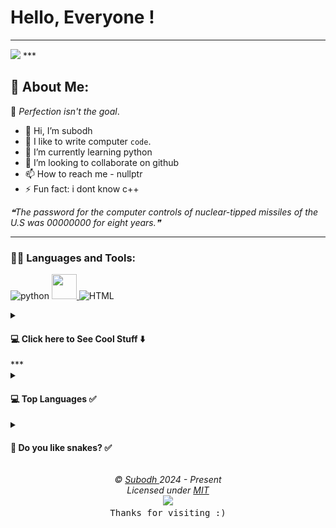 <!-- Copyright by Subodh (hiddenuser-sk) 2024 - Present. All Rights Reserved. -->
# Hello, Everyone !
***
<img src="https://readme-typing-svg.demolab.com?font=Fira+Code&size=50&duration=1500&pause=2000&color=20F77B&width=850&height=100&lines=Have+A+Look+Around;Everything+is+useless;Thank+you+for+being+here.">
***

## 💫 About Me:<br>
🔭 _Perfection isn't the goal_.<br>
- 👋 Hi, I’m subodh<br>
- 👀  I like to write computer `code`.<br>
- 🌱 I’m currently learning python<br>
- 💞️ I’m looking to collaborate on github<br>
- 📫 How to reach me - nullptr<br>
- ⚡ Fun fact: i dont know c++<br>


<!--STARTS_HERE_QUOTE_README-->
<i>❝The password for the computer controls of nuclear-tipped missiles of the U.S was 00000000 for eight years.❞</i>
<!--ENDS_HERE_QUOTE_README-->

***
<h3 align="left" title="...and I'm happy to see you here :)">🧑‍💻 Languages and Tools: </h3>
    <p align="left"> 
            <img src="https://cdn.jsdelivr.net/gh/offensive-vk/Icons@master/python/python-original.svg" alt="python" width="40" height="40" /> </a> 
        <a href="https://github.com/" target="_blank" rel="noreferrer">
            <img src="https://cdn.jsdelivr.net/gh/offensive-vk/Icons@master/github/github-original.svg" height="40" width="40" /> </a>
            <img src="https://upload.wikimedia.org/wikipedia/commons/thumb/6/61/HTML5_logo_and_wordmark.svg/220px-HTML5_logo_and_wordmark.svg.png" height="40" width="40" alt="HTML">
                </p>
                <details>
  <summary><h4>💻 Click here to See Cool Stuff ⬇️</h4></summary>
    <a href="https://github.com/hiddenuser-sk">
       <picture>
        <source media="(prefers-color-scheme: dark)" srcset="https://ssr-contributions-svg.vercel.app/_/hiddenuser-sk?chart=3dbar&gap=0.6&scale=2&flatten=2&animation=wave&animation_duration=4&animation_delay=0.06&animation_amplitude=24&animation_frequency=0.1&animation_wave_center=0_3&format=svg&weeks=34&theme=native&dark=true">
        <source media="(prefers-color-scheme: light)" srcset="https://ssr-contributions-svg.vercel.app/_/hiddenuser-sk?chart=3dbar&gap=0.6&scale=2&flatten=2&animation=wave&animation_duration=4&animation_delay=0.06&animation_amplitude=24&animation_frequency=0.1&animation_wave_center=0_3&format=svg&weeks=34&theme=native">
        <img alt="" src="[https://ssr-contributions-svg.vercel.app/_/offensive-vk?chart=3dbar&flatten=1&weeks=40&animation=wave&format=svg&gap=0.6&animation_frequency=0.2&animation_amplitude=20&theme=pink](https://ssr-contributions-svg.vercel.app/_/hiddenuser-sk?chart=3dbar&gap=0.6&scale=2&flatten=2&animation=wave&animation_duration=4&animation_delay=0.06&animation_amplitude=24&animation_frequency=0.1&animation_wave_center=0_3&format=svg&weeks=34&theme=native)">
      </picture>
    </a>
</details>
    ***
    <details>
  <summary><h4>💻 Top Languages ✅</h4></summary>
    <img src="./assets/languages.svg" alt="..." height=auto width=auto />
    </details>
<details>
    <summary><h4>🐍 Do you like snakes? ✅</h4></summary>
    <div align="center">
      <picture>
        <source media="(prefers-color-scheme: dark)" srcset="https://github.com/offensive-vk/offensive-vk/blob/master/assets/github-snake-dark.svg" height=250 width=850 alt="snake" />
        <source media="(prefers-color-scheme: light)" srcset="https://github.com/offensive-vk/offensive-vk/blob/master/assets/github-snake-light.svg" height=250 width=850 alt="snake" />
        <img src="https://github.com/offensive-vk/offensive-vk/blob/master/assets/github-snake.gif" height=250 width=850 alt="snake" />
     </picture>
    </div>
</details>
<p align="center">
  <i>&copy; <a href="https://github.com/hiddenuser-sk/">Subodh </a> 2024 - Present</i><br>
  <i>Licensed under <a href="https://mit-license.org/">MIT</a></i><br>
  <img src="https://i.ibb.co/4KtpYxb/octocat-clean-mini.png" /><br>
  <kbd>Thanks for visiting :)</kbd>
</p>

<!-- Copyright by Subodh (hiddenuser-sk) 2024 - Present. All Rights Reserved. -->
